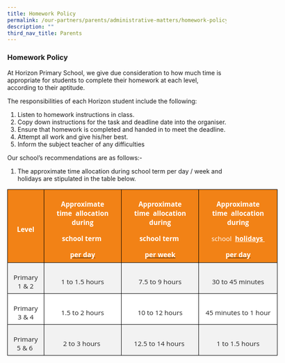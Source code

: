 ```yaml
---
title: Homework Policy
permalink: /our-partners/parents/administrative-matters/homework-policy/
description: ""
third_nav_title: Parents
---
```

### **Homework Policy**

At Horizon Primary School, we give due consideration to how much time is appropriate for students to complete their homework at each level, according to their aptitude.

The responsibilities of each Horizon student include the following:

1. Listen to homework instructions in class.
2. Copy down instructions for the task and deadline date into the organiser.
3. Ensure that homework is completed and handed in to meet the deadline.
4. Attempt all work and give his/her best.
5. Inform the subject teacher of any difficulties

Our school’s recommendations are as follows:-

1. The approximate time allocation during school term per day / week and holidays are stipulated
    in the table below.
	
<table style="width:466.5pt;background:white;border-collapse:collapse;border:none;
 mso-border-alt:solid #EAEAEA .75pt;mso-yfti-tbllook:1184;mso-padding-alt:0in 0in 0in 0in" width="622" cellpadding="0" cellspacing="0" border="1" class="MsoNormalTable"><tbody><tr style="mso-yfti-irow:0;mso-yfti-firstrow:yes"><td style="border:solid black 1.0pt;mso-border-alt:solid black .75pt;
  background:#F28216;padding:5.25pt 5.25pt 5.25pt 5.25pt"><p style="margin-bottom:0in;text-align:center;
  line-height:normal" align="center" class="MsoNormal"><b><span style="font-size:11.5pt;font-family:&quot;Open Sans&quot;,sans-serif;
  mso-fareast-font-family:&quot;Times New Roman&quot;;color:white">Level</span></b></p></td><td style="border:solid black 1.0pt;border-left:none;mso-border-left-alt:
  solid black .75pt;mso-border-alt:solid black .75pt;background:#F28216;
  padding:5.25pt 5.25pt 5.25pt 5.25pt"><p style="margin-bottom:0in;text-align:center;
  line-height:15.75pt" align="center" class="MsoNormal"><b><span style="font-size:11.5pt;font-family:&quot;Open Sans&quot;,sans-serif;
  mso-fareast-font-family:&quot;Times New Roman&quot;;color:white">Approximate time&nbsp;&nbsp;allocation during</span></b></p><p style="margin-bottom:0in;text-align:center;
  line-height:15.75pt" align="center" class="MsoNormal"><b><span style="font-size:11.5pt;font-family:&quot;Open Sans&quot;,sans-serif;
  mso-fareast-font-family:&quot;Times New Roman&quot;;color:white">school term&nbsp;</span></b></p><p style="margin-bottom:0in;text-align:center;
  line-height:15.75pt" align="center" class="MsoNormal"><b><u><span style="font-size:11.5pt;font-family:&quot;Open Sans&quot;,sans-serif;
  mso-fareast-font-family:&quot;Times New Roman&quot;;color:white">per day</span></u></b><b><span style="font-size:11.5pt;font-family:&quot;Open Sans&quot;,sans-serif;mso-fareast-font-family:
  &quot;Times New Roman&quot;;color:white"></span></b></p></td><td style="border:solid black 1.0pt;border-left:none;mso-border-left-alt:
  solid black .75pt;mso-border-alt:solid black .75pt;background:#F28216;
  padding:5.25pt 5.25pt 5.25pt 5.25pt"><p style="margin-bottom:0in;text-align:center;
  line-height:15.75pt" align="center" class="MsoNormal"><b><span style="font-size:11.5pt;font-family:&quot;Open Sans&quot;,sans-serif;
  mso-fareast-font-family:&quot;Times New Roman&quot;;color:white">Approximate time&nbsp;&nbsp;allocation during</span></b></p><p style="margin-bottom:0in;text-align:center;
  line-height:15.75pt" align="center" class="MsoNormal"><b><span style="font-size:11.5pt;font-family:&quot;Open Sans&quot;,sans-serif;
  mso-fareast-font-family:&quot;Times New Roman&quot;;color:white">school term&nbsp;</span></b></p><p style="margin-bottom:0in;text-align:center;
  line-height:15.75pt" align="center" class="MsoNormal"><b><u><span style="font-size:11.5pt;font-family:&quot;Open Sans&quot;,sans-serif;
  mso-fareast-font-family:&quot;Times New Roman&quot;;color:white">per week</span></u></b><b><span style="font-size:11.5pt;font-family:&quot;Open Sans&quot;,sans-serif;mso-fareast-font-family:
  &quot;Times New Roman&quot;;color:white"></span></b></p></td><td style="border:solid black 1.0pt;border-left:none;mso-border-left-alt:
  solid black .75pt;mso-border-alt:solid black .75pt;background:#F28216;
  padding:5.25pt 5.25pt 5.25pt 5.25pt"><p style="margin-bottom:0in;text-align:center;
  line-height:15.75pt" align="center" class="MsoNormal"><b><span style="font-size:11.5pt;font-family:&quot;Open Sans&quot;,sans-serif;
  mso-fareast-font-family:&quot;Times New Roman&quot;;color:white">Approximate time&nbsp;&nbsp;allocation during</span></b></p><p style="margin-bottom:0in;text-align:center;
  line-height:15.75pt" align="center" class="MsoNormal"><span style="font-size:11.5pt;font-family:&quot;Open Sans&quot;,sans-serif;
  mso-fareast-font-family:&quot;Times New Roman&quot;;color:white">school&nbsp;&nbsp;<b><u>holidays&nbsp;</u></b></span></p><p style="margin-bottom:0in;text-align:center;
  line-height:15.75pt" align="center" class="MsoNormal"><b><u><span style="font-size:11.5pt;font-family:&quot;Open Sans&quot;,sans-serif;
  mso-fareast-font-family:&quot;Times New Roman&quot;;color:white">per day</span></u></b><b><span style="font-size:11.5pt;font-family:&quot;Open Sans&quot;,sans-serif;mso-fareast-font-family:
  &quot;Times New Roman&quot;;color:white"></span></b></p></td></tr><tr style="mso-yfti-irow:1"><td style="border:solid black 1.0pt;border-top:none;mso-border-top-alt:solid black .75pt;
  mso-border-alt:solid black .75pt;background:#F2F2F2;padding:5.25pt 5.25pt 5.25pt 5.25pt"><p style="margin-bottom:0in;text-align:center;
  line-height:normal" align="center" class="MsoNormal"><span style="font-size:11.5pt;font-family:&quot;Open Sans&quot;,sans-serif;
  mso-fareast-font-family:&quot;Times New Roman&quot;;color:#222222">Primary 1 &amp; 2</span></p></td><td style="border-top:none;border-left:none;border-bottom:solid black 1.0pt;
  border-right:solid black 1.0pt;mso-border-top-alt:solid black .75pt;
  mso-border-left-alt:solid black .75pt;mso-border-alt:solid black .75pt;
  background:#F2F2F2;padding:5.25pt 5.25pt 5.25pt 5.25pt"><p style="margin-bottom:0in;text-align:center;
  line-height:normal" align="center" class="MsoNormal"><span style="font-size:11.5pt;font-family:&quot;Open Sans&quot;,sans-serif;
  mso-fareast-font-family:&quot;Times New Roman&quot;;color:#222222">1 to 1.5 hours</span></p></td><td style="border-top:none;border-left:none;border-bottom:solid black 1.0pt;
  border-right:solid black 1.0pt;mso-border-top-alt:solid black .75pt;
  mso-border-left-alt:solid black .75pt;mso-border-alt:solid black .75pt;
  background:#F2F2F2;padding:5.25pt 5.25pt 5.25pt 5.25pt"><p style="margin-bottom:0in;text-align:center;
  line-height:normal" align="center" class="MsoNormal"><span style="font-size:11.5pt;font-family:&quot;Open Sans&quot;,sans-serif;
  mso-fareast-font-family:&quot;Times New Roman&quot;;color:#222222">7.5 to 9 hours</span></p></td><td style="border-top:none;border-left:none;border-bottom:solid black 1.0pt;
  border-right:solid black 1.0pt;mso-border-top-alt:solid black .75pt;
  mso-border-left-alt:solid black .75pt;mso-border-alt:solid black .75pt;
  background:#F2F2F2;padding:5.25pt 5.25pt 5.25pt 5.25pt"><p style="margin-bottom:0in;text-align:center;
  line-height:normal" align="center" class="MsoNormal"><span style="font-size:11.5pt;font-family:&quot;Open Sans&quot;,sans-serif;
  mso-fareast-font-family:&quot;Times New Roman&quot;;color:#222222">30 to 45 minutes</span></p></td></tr><tr style="mso-yfti-irow:2"><td style="border:solid black 1.0pt;border-top:none;mso-border-top-alt:solid black .75pt;
  mso-border-alt:solid black .75pt;padding:5.25pt 5.25pt 5.25pt 5.25pt"><p style="margin-bottom:0in;text-align:center;
  line-height:normal" align="center" class="MsoNormal"><span style="font-size:11.5pt;font-family:&quot;Open Sans&quot;,sans-serif;
  mso-fareast-font-family:&quot;Times New Roman&quot;;color:#222222">Primary 3 &amp; 4</span></p></td><td style="border-top:none;border-left:none;border-bottom:solid black 1.0pt;
  border-right:solid black 1.0pt;mso-border-top-alt:solid black .75pt;
  mso-border-left-alt:solid black .75pt;mso-border-alt:solid black .75pt;
  padding:5.25pt 5.25pt 5.25pt 5.25pt"><p style="margin-bottom:0in;text-align:center;
  line-height:normal" align="center" class="MsoNormal"><span style="font-size:11.5pt;font-family:&quot;Open Sans&quot;,sans-serif;
  mso-fareast-font-family:&quot;Times New Roman&quot;;color:#222222">1.5 to 2 hours</span></p></td><td style="border-top:none;border-left:none;border-bottom:solid black 1.0pt;
  border-right:solid black 1.0pt;mso-border-top-alt:solid black .75pt;
  mso-border-left-alt:solid black .75pt;mso-border-alt:solid black .75pt;
  padding:5.25pt 5.25pt 5.25pt 5.25pt"><p style="margin-bottom:0in;text-align:center;
  line-height:normal" align="center" class="MsoNormal"><span style="font-size:11.5pt;font-family:&quot;Open Sans&quot;,sans-serif;
  mso-fareast-font-family:&quot;Times New Roman&quot;;color:#222222">10 to 12 hours</span></p></td><td style="border-top:none;border-left:none;border-bottom:solid black 1.0pt;
  border-right:solid black 1.0pt;mso-border-top-alt:solid black .75pt;
  mso-border-left-alt:solid black .75pt;mso-border-alt:solid black .75pt;
  padding:5.25pt 5.25pt 5.25pt 5.25pt"><p style="margin-bottom:0in;text-align:center;
  line-height:normal" align="center" class="MsoNormal"><span style="font-size:11.5pt;font-family:&quot;Open Sans&quot;,sans-serif;
  mso-fareast-font-family:&quot;Times New Roman&quot;;color:#222222">45 minutes to 1 hour</span></p></td></tr><tr style="mso-yfti-irow:3;mso-yfti-lastrow:yes"><td style="border:solid black 1.0pt;border-top:none;mso-border-top-alt:solid black .75pt;
  mso-border-alt:solid black .75pt;background:#F2F2F2;padding:5.25pt 5.25pt 5.25pt 5.25pt"><p style="margin-bottom:0in;text-align:center;
  line-height:normal" align="center" class="MsoNormal"><span style="font-size:11.5pt;font-family:&quot;Open Sans&quot;,sans-serif;
  mso-fareast-font-family:&quot;Times New Roman&quot;;color:#222222">Primary 5 &amp; 6&nbsp;</span></p></td><td style="border-top:none;border-left:none;border-bottom:solid black 1.0pt;
  border-right:solid black 1.0pt;mso-border-top-alt:solid black .75pt;
  mso-border-left-alt:solid black .75pt;mso-border-alt:solid black .75pt;
  background:#F2F2F2;padding:5.25pt 5.25pt 5.25pt 5.25pt"><p style="margin-bottom:0in;text-align:center;
  line-height:normal" align="center" class="MsoNormal"><span style="font-size:11.5pt;font-family:&quot;Open Sans&quot;,sans-serif;
  mso-fareast-font-family:&quot;Times New Roman&quot;;color:#222222">2 to 3 hours&nbsp;</span></p></td><td style="border-top:none;border-left:none;border-bottom:solid black 1.0pt;
  border-right:solid black 1.0pt;mso-border-top-alt:solid black .75pt;
  mso-border-left-alt:solid black .75pt;mso-border-alt:solid black .75pt;
  background:#F2F2F2;padding:5.25pt 5.25pt 5.25pt 5.25pt"><p style="margin-bottom:0in;text-align:center;
  line-height:normal" align="center" class="MsoNormal"><span style="font-size:11.5pt;font-family:&quot;Open Sans&quot;,sans-serif;
  mso-fareast-font-family:&quot;Times New Roman&quot;;color:#222222">12.5 to 14 hours&nbsp;</span></p></td><td style="border-top:none;border-left:none;border-bottom:solid black 1.0pt;
  border-right:solid black 1.0pt;mso-border-top-alt:solid black .75pt;
  mso-border-left-alt:solid black .75pt;mso-border-alt:solid black .75pt;
  background:#F2F2F2;padding:5.25pt 5.25pt 5.25pt 5.25pt"><p style="margin-bottom:0in;text-align:center;
  line-height:normal" align="center" class="MsoNormal"><span style="font-size:11.5pt;font-family:&quot;Open Sans&quot;,sans-serif;
  mso-fareast-font-family:&quot;Times New Roman&quot;;color:#222222">1 to 1.5 hours</span></p></td></tr></tbody></table>